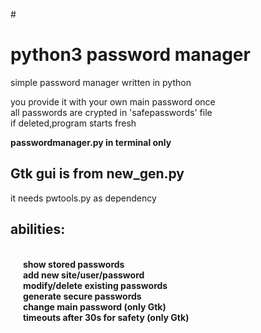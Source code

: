 
#<h1> python3 password manager</h1>
simple password manager written in python<br>

you provide it with your own main password once<br>
all passwords are crypted in 'safepasswords' file<br>
if deleted,program starts fresh<br>

<b>passwordmanager.py in terminal only</b><br>

<h2>Gtk gui is from new_gen.py</h2>
it needs pwtools.py as dependency<br>


<h2><b>abilities:</h2><br>
&nbsp;&nbsp;&nbsp;&nbsp;&nbsp; show stored passwords<br>
&nbsp;&nbsp;&nbsp;&nbsp;&nbsp; add new site/user/password<br>
&nbsp;&nbsp;&nbsp;&nbsp;&nbsp; modify/delete existing passwords<br>
&nbsp;&nbsp;&nbsp;&nbsp;&nbsp; generate secure passwords<br>
&nbsp;&nbsp;&nbsp;&nbsp;&nbsp; change main password (only Gtk)<br>
&nbsp;&nbsp;&nbsp;&nbsp;&nbsp; timeouts after 30s for safety (only Gtk)<br>
</b>
